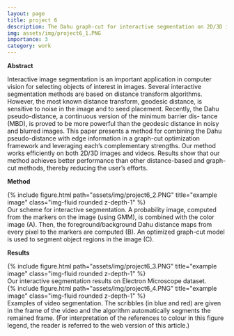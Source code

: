 ```yaml
---
layout: page
title: project 6
description: The Dahu graph-cut for interactive segmentation on 2D/3D images
img: assets/img/project6_1.PNG
importance: 3
category: work
---
```



<b> Abstract </b>

Interactive image segmentation is an important application in computer vision for selecting objects of
interest in images. Several interactive segmentation methods are based on distance transform algorithms.
However, the most known distance transform, geodesic distance, is sensitive to noise in the image and to
seed placement. Recently, the Dahu pseudo-distance, a continuous version of the minimum barrier dis-
tance (MBD), is proved to be more powerful than the geodesic distance in noisy and blurred images. This
paper presents a method for combining the Dahu pseudo-distance with edge information in a graph-cut
optimization framework and leveraging each’s complementary strengths. Our method works efficiently
on both 2D/3D images and videos. Results show that our method achieves better performance than other
distance-based and graph-cut methods, thereby reducing the user’s efforts.


<b> Method </b>

<div class="row">
    <div class="col-sm mt-3 mt-md-0">
        {% include figure.html path="assets/img/project6_2.PNG" title="example image" class="img-fluid rounded z-depth-1" %}
    </div>
</div>
<div class="caption">
    Our scheme for interactive segmentation. A probability image, computed from the markers on the image (using GMM), is combined with the color image (A). Then, the foreground/background Dahu distance maps from every pixel to the markers are computed (B). An optimized graph-cut model is used to segment object regions in the image (C). 
</div>


<b> Results </b>

<div class="row">
    <div class="col-sm mt-3 mt-md-0">
        {% include figure.html path="assets/img/project6_3.PNG" title="example image" class="img-fluid rounded z-depth-1" %}
    </div>
</div>
<div class="caption">
    Our interactive segmentation results on Electron Microscope dataset.
</div>

<div class="row">
    <div class="col-sm mt-3 mt-md-0">
        {% include figure.html path="assets/img/project6_4.PNG" title="example image" class="img-fluid rounded z-depth-1" %}
    </div>
</div>
<div class="caption">
    Examples of video segmentation. The scribbles (in blue and red) are given in the frame of the video and the algorithm automatically segments the remained frame. (For interpretation of the references to colour in this figure legend, the reader is referred to the web version of this article.)
</div>
